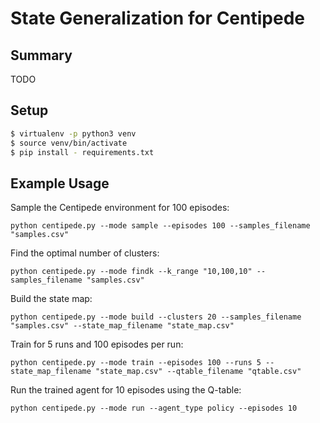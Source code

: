 # State Generalization for Centipede

## Summary

TODO

## Setup

```sh
$ virtualenv -p python3 venv
$ source venv/bin/activate
$ pip install - requirements.txt
```

## Example Usage

Sample the Centipede environment for 100 episodes:
```
python centipede.py --mode sample --episodes 100 --samples_filename "samples.csv"
```

Find the optimal number of clusters:
```
python centipede.py --mode findk --k_range "10,100,10" --samples_filename "samples.csv"
```

Build the state map:
```
python centipede.py --mode build --clusters 20 --samples_filename "samples.csv" --state_map_filename "state_map.csv"
```

Train for 5 runs and 100 episodes per run:
```
python centipede.py --mode train --episodes 100 --runs 5 --state_map_filename "state_map.csv" --qtable_filename "qtable.csv"
```

Run the trained agent for 10 episodes using the Q-table:
```
python centipede.py --mode run --agent_type policy --episodes 10
```